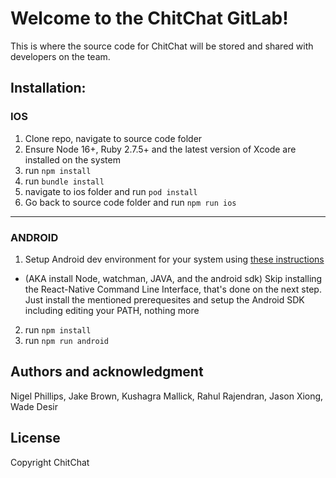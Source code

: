 # Welcome to the ChitChat GitLab!

This is where the source code for ChitChat will be stored and shared with developers on the team.

## Installation:

### IOS

1. Clone repo, navigate to source code folder
2. Ensure Node 16+, Ruby 2.7.5+ and the latest version of Xcode are installed on the system
3. run `npm install`
4. run `bundle install`
5. navigate to ios folder and run `pod install`
6. Go back to source code folder and run `npm run ios`

---

### ANDROID

1. Setup Android dev environment for your system using [these instructions](https://reactnative.dev/docs/environment-setup#development-os)

- (AKA install Node, watchman, JAVA, and the android sdk) Skip installing the React-Native Command Line Interface, that's done on the next step. Just install the mentioned prerequesites and setup the Android SDK including editing your PATH, nothing more

2. run `npm install`
3. run `npm run android`

## Authors and acknowledgment

Nigel Phillips, Jake Brown, Kushagra Mallick, Rahul Rajendran, Jason Xiong, Wade Desir

## License

Copyright ChitChat
